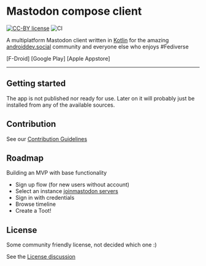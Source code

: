 # Mastodon compose client
[![CC-BY license](https://img.shields.io/badge/License-CC--BY-blue.svg)](https://creativecommons.org/licenses/by-nd/4.0)
![CI](https://github.com/thebino/MastodonCompose/workflows/CI/badge.svg)

A multiplatform Mastodon client written in [Kotlin](kotlinlang.org) for the amazing [androiddev.social](https://androiddev.social) community and everyone else who enjoys #Fediverse

[F-Droid]
[Google Play]
[Apple Appstore]

---

## Getting started

The app is not published nor ready for use. Later on it will probably just be installed from any of the available sources.


## Contribution

See our [Contribution Guidelines](CONTRIBUTING.md)

## Roadmap

Building an MVP with base functionality

 * Sign up flow (for new users without account)
 * Select an instance [joinmastodon servers](https://joinmastodon.org/de/servers)
 * Sign in with credentials
 * Browse timeline
 * Create a Toot!

## License

Some community friendly license, not decided which one :)

See the [License discussion](https://github.com/AndroidDev-social/MastodonCompose/discussions/23)

